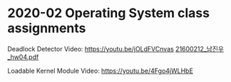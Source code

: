 # 2020-02 Operating System class assignments

Deadlock Detector Video: https://youtu.be/jOLdFVCnvas
[21600212_남진우_hw04.pdf](https://github.com/devnjw/OperatingSystem/files/6490251/21600212_._hw04.pdf)


Loadable Kernel Module Video: https://youtu.be/4Fgo4jWLHbE
